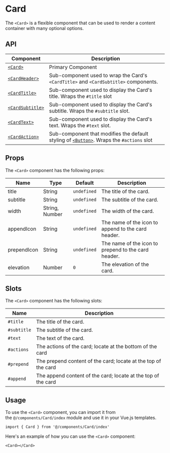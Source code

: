 # Card
The `<Card>` is a flexible component that can be used to render a content container with many optional options.

## API
| Component | Description |
| - | - |
| [`<Card>`](./Card.md) | Primary Component |
| [`<CardHeader>`](./CardHeader.md) | Sub-component used to wrap the Card's `<CardTitle>` and `<CardSubtitle>` components. |
| [`<CardTitle>`](./CardTitle.md) | Sub-component used to display the Card's title. Wraps the `#title` slot |
| [`<CardSubtitle>`](./CardSubtitle.md) | Sub-component used to display the Card's subtitle. Wraps the `#subtitle` slot. |
| [`<CardText>`](./CardText.md) | Sub-component used to display the Card's text. Wraps the `#text` slot. |
| [`<CardAction>`](./CardAction.md) | Sub-component that modifies the default styling of [`<Button>`](../Button/Button.md). Wraps the `#actions` slot |

## Props
The `<Card>` component has the following props:

| Name | Type | Default | Description |
| - | - | - | - |
|title|String|`undefined`|The title of the card.|
|subtitle|String|`undefined`|The subtitle of the card.|
|width|String, Number|`undefined`|The width of the card.|
|appendIcon|String|`undefined`|The name of the icon to append to the card header.|
|prependIcon|String|`undefined`|The name of the icon to prepend to the card header.|
|elevation|Number|`0`|The elevation of the card.|

## Slots
The `<Card>` component has the following slots:

| Name | Description |
| - | - |
|`#title`|The title of the card.|
|`#subtitle`|The subtitle of the card.|
|`#text`|The text of the card.|
|`#actions`|The actions of the card; locate at the bottom of the card|
|`#prepend`|The prepend content of the card; locate at the top of the card|
|`#append`|The append content of the card; locate at the top of the card|

## Usage
To use the `<Card>` component, you can import it from the `@/components/Card/index` module and use it in your Vue.js templates.
```vue
import { Card } from '@/components/Card/index'
```
 Here's an example of how you can use the `<Card>` component:
   
```vue
<Card></Card>
```
